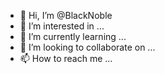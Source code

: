 - 👋 Hi, I’m @BlackNoble
- 👀 I’m interested in ...
- 🌱 I’m currently learning ...
- 💞️ I’m looking to collaborate on ...
- 📫 How to reach me ...

<!---
BlackNoble/BlackNoble is a ✨ special ✨ repository because its `README.md` (this file) appears on your GitHub profile.
You can click the Preview link to take a look at your changes.
--->
